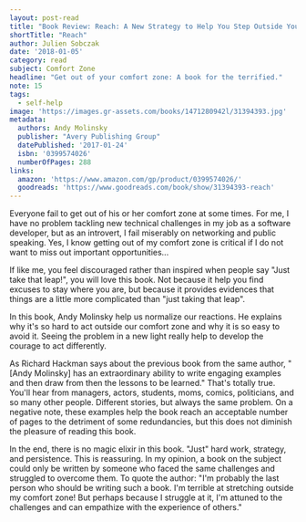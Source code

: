 ```yaml
---
layout: post-read
title: "Book Review: Reach: A New Strategy to Help You Step Outside Your Comfort Zone, Rise to the Challenge and Build Confidence"
shortTitle: "Reach"
author: Julien Sobczak
date: '2018-01-05'
category: read
subject: Comfort Zone
headline: "Get out of your comfort zone: A book for the terrified."
note: 15
tags:
  - self-help
image: 'https://images.gr-assets.com/books/1471280942l/31394393.jpg'
metadata:
  authors: Andy Molinsky
  publisher: "Avery Publishing Group"
  datePublished: '2017-01-24'
  isbn: '0399574026'
  numberOfPages: 288
links:
  amazon: 'https://www.amazon.com/gp/product/0399574026/'
  goodreads: 'https://www.goodreads.com/book/show/31394393-reach'
---
```


Everyone fail to get out of his or her comfort zone at some times. For me, I have no problem tackling new technical challenges in my job as a software developer, but as an introvert, I fail miserably on networking and public speaking. Yes, I know getting out of my comfort zone is critical if I do not want to miss out important opportunities...

If like me, you feel discouraged rather than inspired when people say "Just take that leap!", you will love this book. Not because it help you find excuses to stay where you are, but because it provides evidences that things are a little more complicated than "just taking that leap".

In this book, Andy Molinsky help us normalize our reactions. He explains why it's so hard to act outside our comfort zone and why it is so easy to avoid it. Seeing the problem in a new light really help to develop the courage to act differently.

As Richard Hackman says about the previous book from the same author, "[Andy Molinsky] has an extraordinary ability to write engaging examples and then draw from then the lessons to be learned." That's totally true. You'll hear from managers, actors, students, moms, comics, politicians, and so many other people. Different stories, but always the same problem. On a negative note, these examples help the book reach an acceptable number of pages to the detriment of some redundancies, but this does not diminish the pleasure of reading this book.

In the end, there is no magic elixir in this book. "Just" hard work, strategy, and persistence. This is reassuring. In my opinion, a book on the subject could only be written by someone who faced the same challenges and struggled to overcome them. To quote the author: "I'm probably the last person who should be writing such a book. I'm terrible at stretching outside my comfort zone! But perhaps because I struggle at it, I'm attuned to the challenges and can empathize with the experience of others."
